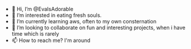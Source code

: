 - 👋 Hi, I’m @EvaIsAdorable
- 👀 I’m interested in eating fresh souls.
- 🌱 I’m currently learning aws, often to my own consternation
- 💞️ I’m looking to collaborate on fun and interesting projects, when i have time which is rarely
- 📫 How to reach me? I'm around

<!---
EvaIsAdorable/EvaIsAdorable is a ✨ special ✨ repository because its `README.md` (this file) appears on your GitHub profile.
You can click the Preview link to take a look at your changes.
--->
